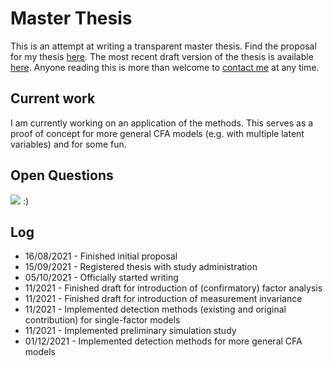 # Master Thesis
This is an attempt at writing a transparent master thesis. Find the proposal for my thesis [here](https://www.overleaf.com/read/kcvxttvcqdxk). The most recent draft version of the thesis is available [here](https://www.overleaf.com/read/ggznrkmtkwxp). Anyone reading this is more than welcome to [contact me](mailto:prieger@ethz.ch?subject=[Transparent%20Master%20Thesis]%20Inquiry) at any time.

## Current work
I am currently working on an application of the methods. This serves as a proof of concept for more general CFA models (e.g. with multiple latent variables) and for some fun.

## Open Questions
![](https://media.makeameme.org/created/when-everything-was-mnsrj2.jpg) :)

## Log
- 16/08/2021 - Finished initial proposal
- 15/09/2021 - Registered thesis with study administration
- 05/10/2021 - Officially started writing
- 11/2021 - Finished draft for introduction of (confirmatory) factor analysis
- 11/2021 - Finished draft for introduction of measurement invariance
- 11/2021 - Implemented detection methods (existing and original contribution) for single-factor models
- 11/2021 - Implemented preliminary simulation study
- 01/12/2021 - Implemented detection methods for more general CFA models

<!--- ![70%](https://progress-bar.dev/70) --->


